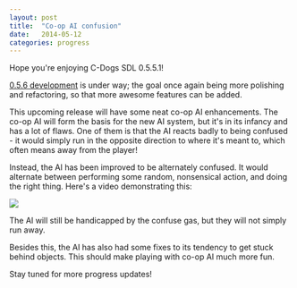 ```yaml
---
layout: post
title:  "Co-op AI confusion"
date:   2014-05-12
categories: progress
---
```

Hope you're enjoying C-Dogs SDL 0.5.5.1!

[0.5.6 development](https://github.com/cxong/cdogs-sdl/issues?milestone=16&state=open) is under way; the goal once again being more polishing and refactoring, so that more awesome features can be added.

This upcoming release will have some neat co-op AI enhancements. The co-op AI will form the basis for the new AI system, but it's in its infancy and has a lot of flaws. One of them is that the AI reacts badly to being confused - it would simply run in the opposite direction to where it's meant to, which often means away from the player!

Instead, the AI has been improved to be alternately confused. It would alternate between performing some random, nonsensical action, and doing the right thing. Here's a video demonstrating this:

<a
    href="http://www.youtube.com/watch?v=Z5G8K5VGBVU"
    data-fancybox="gallery">
![](http://img.youtube.com/vi/Z5G8K5VGBVU/0.jpg)
</a>

The AI will still be handicapped by the confuse gas, but they will not simply run away.

Besides this, the AI has also had some fixes to its tendency to get stuck behind objects. This should make playing with co-op AI much more fun.

Stay tuned for more progress updates!